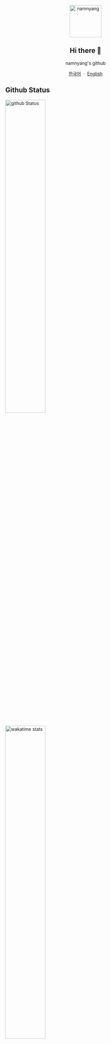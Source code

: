 <p align="center">
  <img width="100px" src="https://namnyang.live/assets/img/sample/d.png" align="center" alt="namnyang" />
  <h2 align="center">Hi there 🎉</h2>
  <p align="center">namnyang's github</p>
  
  <p align="center">
    <a href="/README_KR.md">한국어</a>
    &nbsp;·&nbsp;
    <a href="/README.md">English</a>
  </p>
</p>

## Github Status
<img align="center" width="50%" src="https://github-readme-stats.vercel.app/api?username=namnyang&show_icons=true&count_private=true&theme=gotham&bg_color=0D1117" alt="github Status">
<img align="center" width="50%" src="https://github-readme-stats.vercel.app/api/wakatime?username=namnyang&theme=gotham&bg_color=0D1117" alt="wakatime stats">
<img align="center" width="50%" src="https://github-readme-stats.vercel.app/api/top-langs/?username=namnyang&langs_count=100&theme=gotham&layout=compact&bg_color=0D1117" alt="top Language">

## 링크
+ [디스코드](https://discord.com/users/690148325604720660)
+ [이메일](mailto:namnyang0510@gmail.com)
+ [웹사이트](https://namnyang.live)

